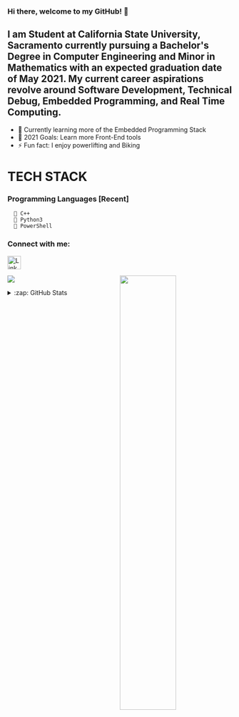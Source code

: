 ### Hi there, welcome to my GitHub! 👋

## I am Student at California State University, Sacramento currently pursuing a Bachelor's Degree in Computer Engineering and Minor in Mathematics with an expected graduation date of May 2021. My current career aspirations revolve around Software Development, Technical Debug, Embedded Programming, and Real Time Computing.

- 🌱 Currently learning more of the Embedded Programming Stack
- 🥅 2021 Goals: Learn more Front-End tools
- ⚡ Fun fact: I enjoy powerlifting and Biking

# TECH STACK
  ### Programming Languages [Recent]
      🤖 C++
      🐍 Python3
      🦾 PowerShell


### Connect with me:
<a href="https://www.linkedin.com/in/danielgonzalez19/" target="_blank"><img src="https://raw.githubusercontent.com/nakulbhati/nakulbhati/master/contain/in.png" alt="LinkedIn" width="30"></a>

<p align="left"><img width="50%" src="http://athena.ecs.csus.edu/~gonzald/" <p align="right"><img src="https://github-readme-stats.vercel.app/api/top-langs/?username=danielgonzalez3&theme=merko&layout=compact&hide_langs_below=1" /></p>

<details>
  <summary>:zap: GitHub Stats</summary>
  <img align="left" alt="Daniel's GitHub Stats" src="https://github-readme-stats.codestackr.vercel.app/api?username=danielgonzalez3&show_icons=true&hide_border=true" />
</details>

[linkedin]: https://www.linkedin.com/in/danielgonzalez19/
[website]: http://athena.ecs.csus.edu/~gonzald/
